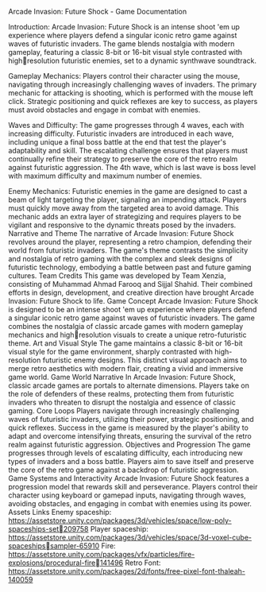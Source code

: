 Arcade Invasion: Future Shock - Game 
Documentation

Introduction:
Arcade Invasion: Future Shock is an intense shoot 'em up experience where players defend a singular iconic retro game against waves of futuristic invaders. The game blends nostalgia with modern gameplay, featuring a classic 8-bit or 16-bit visual style contrasted with highresolution futuristic enemies, set to a dynamic synthwave soundtrack.

Gameplay Mechanics:
Players control their character using the mouse, navigating through increasingly challenging waves of invaders. The primary mechanic for attacking is shooting, which is performed with the mouse left click. Strategic positioning and quick reflexes are key to success, as players must avoid obstacles and engage in combat with enemies.

Waves and Difficulty:
The game progresses through 4 waves, each with increasing difficulty. Futuristic invaders are introduced in each wave, including unique a final boss battle at the end that test the player's adaptability and skill. The escalating challenge ensures that players must continually refine their strategy to preserve the core of the retro realm against futuristic 
aggression. The 4th wave, which is last wave is boss level with maximum difficulty and maximum number of enemies.

Enemy Mechanics:
Futuristic enemies in the game are designed to cast a beam of light targeting the player, 
signaling an impending attack. Players must quickly move away from the targeted area to 
avoid damage. This mechanic adds an extra layer of strategizing and requires players to be 
vigilant and responsive to the dynamic threats posed by the invaders.
Narrative and Theme
The narrative of Arcade Invasion: Future Shock revolves around the player, representing a 
retro champion, defending their world from futuristic invaders. The game's theme contrasts 
the simplicity and nostalgia of retro gaming with the complex and sleek designs of futuristic 
technology, embodying a battle between past and future gaming cultures.
Team Credits
This game was developed by Team Xenzia, consisting of Muhammad Ahmad Farooq and 
Sijjal Shahid. Their combined efforts in design, development, and creative direction have 
brought Arcade Invasion: Future Shock to life.
Game Concept
Arcade Invasion: Future Shock is designed to be an intense shoot 'em up experience where 
players defend a singular iconic retro game against waves of futuristic invaders. The game 
combines the nostalgia of classic arcade games with modern gameplay mechanics and highresolution visuals to create a unique retro-futuristic theme.
Art and Visual Style
The game maintains a classic 8-bit or 16-bit visual style for the game environment, sharply 
contrasted with high-resolution futuristic enemy designs. This distinct visual approach
aims to merge retro aesthetics with modern flair, creating a vivid and immersive game 
world.
Game World Narrative
In Arcade Invasion: Future Shock, classic arcade games are portals to alternate dimensions. 
Players take on the role of defenders of these realms, protecting them from futuristic 
invaders who threaten to disrupt the nostalgia and essence of classic gaming.
Core Loops
Players navigate through increasingly challenging waves of futuristic invaders, utilizing 
their power, strategic positioning, and quick reflexes. Success in the game is measured by 
the player's ability to adapt and overcome intensifying threats, ensuring the survival of the 
retro realm against futuristic aggression.
Objectives and Progression
The game progresses through levels of escalating difficulty, each introducing new types of 
invaders and a boss battle. Players aim to save itself and preserve the core of the retro game 
against a backdrop of futuristic aggression.
Game Systems and Interactivity
Arcade Invasion: Future Shock features a progression model that rewards skill and 
perseverance. Players control their character using keyboard or gamepad inputs, navigating 
through waves, avoiding obstacles, and engaging in combat with enemies using its power.
Assets Links
Enemy spaceship:
https://assetstore.unity.com/packages/3d/vehicles/space/low-poly-spaceships-set209758
Player spaceship:
https://assetstore.unity.com/packages/3d/vehicles/space/3d-voxel-cube-spaceshipssampler-65910
Fire:
https://assetstore.unity.com/packages/vfx/particles/fire-explosions/procedural-fire141496
Retro Font:
https://assetstore.unity.com/packages/2d/fonts/free-pixel-font-thaleah-140059

